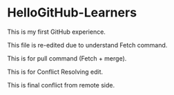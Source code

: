 # HelloGitHub-Learners

This is my first GitHub experience.

This file is re-edited due to understand Fetch command.

This is for pull command (Fetch + merge).

This is for Conflict Resolving edit.

This is final conflict from remote side.

